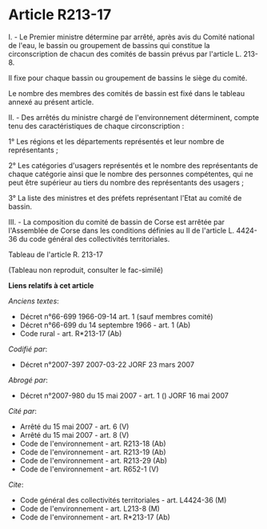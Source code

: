 # Article R213-17

I. - Le Premier ministre détermine par arrêté, après avis du Comité national de l'eau, le bassin ou groupement de bassins qui
constitue la circonscription de chacun des comités de bassin prévus par l'article L. 213-8.

Il fixe pour chaque bassin ou groupement de bassins le siège du comité.

Le nombre des membres des comités de bassin est fixé dans le tableau annexé au présent article.

II. - Des arrêtés du ministre chargé de l'environnement déterminent, compte tenu des caractéristiques de chaque
circonscription :

1° Les régions et les départements représentés et leur nombre de représentants ;

2° Les catégories d'usagers représentés et le nombre des représentants de chaque catégorie ainsi que le nombre des personnes
compétentes, qui ne peut être supérieur au tiers du nombre des représentants des usagers ;

3° La liste des ministres et des préfets représentant l'Etat au comité de bassin.

III. - La composition du comité de bassin de Corse est arrêtée par l'Assemblée de Corse dans les conditions définies au II de
l'article L. 4424-36 du code général des collectivités territoriales.

Tableau de l'article R. 213-17

(Tableau non reproduit, consulter le fac-similé)

**Liens relatifs à cet article**

_Anciens textes_:

  - Décret n°66-699 1966-09-14 art. 1 (sauf membres comité)
  - Décret n°66-699 du 14 septembre 1966 - art. 1 (Ab)
  - Code rural - art. R*213-17 (Ab)

_Codifié par_:

  - Décret n°2007-397 2007-03-22 JORF 23 mars 2007

_Abrogé par_:

  - Décret n°2007-980 du 15 mai 2007 - art. 1 () JORF 16 mai 2007

_Cité par_:

  - Arrêté du 15 mai 2007 - art. 6 (V)
  - Arrêté du 15 mai 2007 - art. 8 (V)
  - Code de l'environnement - art. R213-18 (Ab)
  - Code de l'environnement - art. R213-19 (Ab)
  - Code de l'environnement - art. R213-29 (Ab)
  - Code de l'environnement - art. R652-1 (V)

_Cite_:

  - Code général des collectivités territoriales - art. L4424-36 (M)
  - Code de l'environnement - art. L213-8 (M)
  - Code de l'environnement - art. R*213-17 (Ab)
